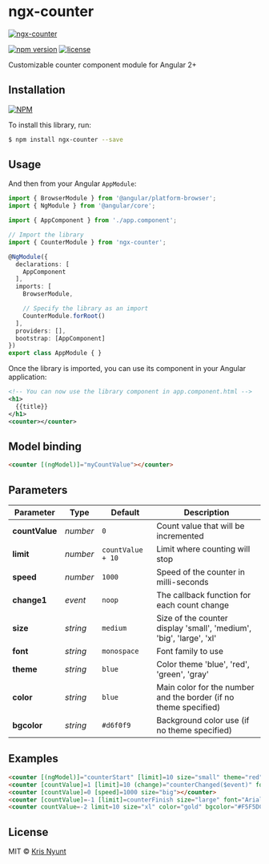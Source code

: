 # ngx-counter

[![ngx-counter](https://user-images.githubusercontent.com/351126/29777124-3bbe137a-8c4e-11e7-9918-71f2fbb1ac6a.png)](https://github.com/krisn/ngx-counter)

[![npm version](https://badge.fury.io/js/ngx-counter.svg)](https://badge.fury.io/js/ngx-counter)
[![license](https://img.shields.io/npm/l/ngx-counter.svg)](https://www.npmjs.com/package/ngx-counter)

Customizable counter component module for Angular 2+
## Installation

[![NPM](https://nodei.co/npm/ngx-counter.png?downloads=true&stars=true)](https://nodei.co/npm/ngx-counter/)

To install this library, run:

```bash
$ npm install ngx-counter --save
```

## Usage

And then from your Angular `AppModule`:

```typescript
import { BrowserModule } from '@angular/platform-browser';
import { NgModule } from '@angular/core';

import { AppComponent } from './app.component';

// Import the library
import { CounterModule } from 'ngx-counter';

@NgModule({
  declarations: [
    AppComponent
  ],
  imports: [
    BrowserModule,

    // Specify the library as an import
    CounterModule.forRoot()
  ],
  providers: [],
  bootstrap: [AppComponent]
})
export class AppModule { }
```

Once the library is imported, you can use its component in your Angular application:

```xml
<!-- You can now use the library component in app.component.html -->
<h1>
  {{title}}
</h1>
<counter></counter>
```

## Model binding

```html
<counter [(ngModel)]="myCountValue"></counter>
```

## Parameters

Parameter | Type | Default | Description 
--- | --- | --- | ---
**countValue** | *number* | `0` | Count value that will be incremented
**limit** | *number* | `countValue + 10` | Limit where counting will stop 
**speed** | *number* | `1000` | Speed of the counter in milli-seconds
**change1** | *event* | `noop` | The callback function for each count change
**size** | *string* | `medium` | Size of the counter display 'small', 'medium', 'big', 'large', 'xl' 
**font** | *string* | `monospace` | Font family to use
**theme** | *string* | `blue` | Color theme 'blue', 'red', 'green', 'gray'
**color** | *string* | `blue` | Main color for the number and the border (if no theme specified)
**bgcolor** | *string* | `#d6f0f9` | Background color use (if no theme specified)


## Examples

```html
<counter [(ngModel)]="counterStart" [limit]=10 size="small" theme="red"></counter>
<counter [countValue]=1 [limit]=10 (change)="counterChanged($event)" font="cursive" theme="green"></counter>
<counter [countValue]=0 [speed]=1000 size="big"></counter>
<counter [countValue]=-1 [limit]=counterFinish size="large" font="Arial" theme="gray"></counter>
<counter countValue=-2 limit=10 size="xl" color="gold" bgcolor="#F5F5DC"></counter>
```

## License

MIT © [Kris Nyunt](mailto:kris.nyunt@gmail.com)
